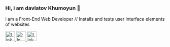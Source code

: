 ### Hi, i am davlatov Khumoyun 👋
i am a Front-End Web Developer // Installs and tests user interface elements of websites

<a href="https://www.linkedin.com/in/khumoyun-davlatov">
  <img src="https://www.freeiconspng.com/uploads/linkedin-logo-3.png" width="30px" alt="Linkedin Logo Png Available In Different Size" />
</a>

<a href="https://www.instagram.com/khumoyundavlatov_01">
 <img src="https://www.freeiconspng.com/uploads/--in-blow-to-crafty-brand-odes-instagram-adopts-minimalist-new-logo-16.jpg" width="30px" alt=" : In Blow to Crafty Brand Odes, Instagram Adopts Minimalist New Logo" />
</a>
<a href="https://www.linkedin.com/in/khumoyun-davlatov">
  <img src="https://www.freeiconspng.com/uploads/linkedin-logo-3.png" width="30px" alt="Linkedin Logo Png Available In Different Size" />
</a>
